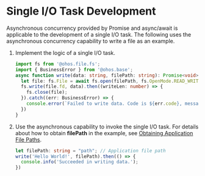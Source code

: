 # Single I/O Task Development


Asynchronous concurrency provided by Promise and async/await is applicable to the development of a single I/O task. The following uses the asynchronous concurrency capability to write a file as an example.


1. Implement the logic of a single I/O task.

    ```ts
    import fs from '@ohos.file.fs';
    import { BusinessError } from '@ohos.base';
    async function write(data: string, filePath: string): Promise<void> {
      let file: fs.File = await fs.open(filePath, fs.OpenMode.READ_WRITE);
      fs.write(file.fd, data).then((writeLen: number) => {
        fs.close(file);
      }).catch((err: BusinessError) => {
        console.error(`Failed to write data. Code is ${err.code}, message is ${err.message}`);
      })
    }
    ```
2. Use the asynchronous capability to invoke the single I/O task. For details about how to obtain **filePath** in the example, see [Obtaining Application File Paths](../application-models/application-context-stage.md#obtaining-application-file-paths).

    ```ts
    let filePath: string = "path"; // Application file path
    write('Hello World!', filePath).then(() => {
      console.info('Succeeded in writing data.');
    })
    ```
